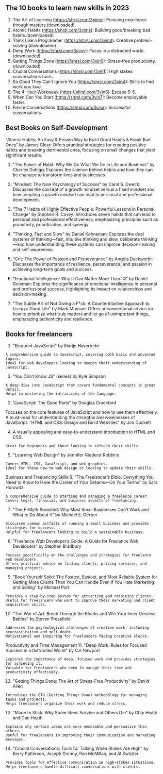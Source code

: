 ## The 10 books to learn new skills in 2023

1. The Art of Learning (https://shrsl.com/3vimn): Pursuing excellence through mastery.(downloaded)
2. Atomic Habits (https://shrsl.com/3vims): Building good/breaking bad habits.(downloaded)
3. Think Like a Programmer (https://shrsl.com/3vimt): Creative problem-solving.(downloaded)
4. Deep Work (https://shrsl.com/3vimy): Focus in a distracted world.(downloaded)
5. Getting Things Done (https://shrsl.com/3vin0): Stress-free productivity.(downloaded)
6. Crucial Conversations (https://shrsl.com/3vin1): High stakes conversations tools.
7. So Good They Can't Ignore You (https://shrsl.com/3vin4): Skills to find work you love.
8. The 4-Hour Workweek (https://shrsl.com/3vin5): Escape 9-5.
9. When Can You Start (https://shrsl.com/3vin7): Become employable faster.
10. Fierce Conversations (https://shrsl.com/3vina): Successful conversations.

## Best Books on Self-Development

"Atomic Habits: An Easy & Proven Way to Build Good Habits & Break Bad Ones" by James Clear: Offers practical strategies for creating positive habits and breaking detrimental ones, focusing on small changes that yield significant results.

1. "The Power of Habit: Why We Do What We Do in Life and Business" by Charles Duhigg: Explores the science behind habits and how they can be changed to transform lives and businesses.

2. "Mindset: The New Psychology of Success" by Carol S. Dweck: Discusses the concept of a growth mindset versus a fixed mindset and how adopting a growth mindset can lead to personal and professional development.

3. "The 7 Habits of Highly Effective People: Powerful Lessons in Personal Change" by Stephen R. Covey: Introduces seven habits that can lead to personal and professional effectiveness, emphasizing principles such as proactivity, prioritization, and synergy.

4. "Thinking, Fast and Slow" by Daniel Kahneman: Explores the dual systems of thinking—fast, intuitive thinking and slow, deliberate thinking—and how understanding these systems can improve decision-making and self-awareness.

5. "Grit: The Power of Passion and Perseverance" by Angela Duckworth: Discusses the importance of resilience, perseverance, and passion in achieving long-term goals and success.

6. "Emotional Intelligence: Why It Can Matter More Than IQ" by Daniel Goleman: Explores the significance of emotional intelligence in personal and professional success, highlighting its impact on relationships and decision-making.

7. "The Subtle Art of Not Giving a F\*ck: A Counterintuitive Approach to Living a Good Life" by Mark Manson: Offers unconventional advice on how to prioritize what truly matters and let go of unimportant things, emphasizing authenticity and resilience.

## Books for freelancers

1. "Eloquent JavaScript" by Marijn Haverbeke

```
A comprehensive guide to JavaScript, covering both basic and advanced topics.
Ideal for web developers looking to deepen their understanding of JavaScript.
```

2. "You Don’t Know JS" (series) by Kyle Simpson

```
A deep dive into JavaScript that covers fundamental concepts in great detail.
Helps in mastering the intricacies of the language.
```

3. "JavaScript: The Good Parts" by Douglas Crockford

Focuses on the core features of JavaScript and how to use them effectively.
A must-read for understanding the strengths and weaknesses of JavaScript.
"HTML and CSS: Design and Build Websites" by Jon Duckett

4. A visually appealing and easy-to-understand introduction to HTML and CSS.

```
Great for beginners and those looking to refresh their skills.
```

5. "Learning Web Design" by Jennifer Niederst Robbins

```
Covers HTML, CSS, JavaScript, and web graphics.
Ideal for those new to web design or looking to update their skills.
```

Business and Freelancing Skills 6. "The Freelancer’s Bible: Everything You Need to Know to Have the Career of Your Dreams—On Your Terms" by Sara Horowitz

```
A comprehensive guide to starting and managing a freelance career.
Covers legal, financial, and business aspects of freelancing.
```

7. "The E-Myth Revisited: Why Most Small Businesses Don't Work and What to Do About It" by Michael E. Gerber

```
Discusses common pitfalls of running a small business and provides strategies for success.
Helpful for freelancers looking to build a sustainable business.
```

8. "Freelance Web Developer’s Guide: A Guide for Freelance Web Developers" by Stephen Bradbury

```
Focuses specifically on the challenges and strategies for freelance web developers.
Offers practical advice on finding clients, pricing services, and managing projects.
```

9. "Book Yourself Solid: The Fastest, Easiest, and Most Reliable System for Getting More Clients Than You Can Handle Even if You Hate Marketing and Selling" by Michael Port

```
Provides a step-by-step system for attracting and retaining clients.
Useful for freelancers who want to improve their marketing and client acquisition skills.
```

10. "The War of Art: Break Through the Blocks and Win Your Inner Creative Battles" by Steven Pressfield

```
Addresses the psychological challenges of creative work, including procrastination and self-doubt.
Motivational and inspiring for freelancers facing creative blocks.
```

Productivity and Time Management 11. "Deep Work: Rules for Focused Success in a Distracted World" by Cal Newport

```
Explores the importance of deep, focused work and provides strategies for achieving it.
Valuable for freelancers who need to manage their time and productivity effectively.
```

12. "Getting Things Done: The Art of Stress-Free Productivity" by David Allen

```
Introduces the GTD (Getting Things Done) methodology for managing tasks and projects.
Helps freelancers organize their work and reduce stress.
```

13. "Made to Stick: Why Some Ideas Survive and Others Die" by Chip Heath and Dan Heath

```
Explains why certain ideas are more memorable and persuasive than others.
Useful for freelancers in improving their communication and marketing messages.
```

14. "Crucial Conversations: Tools for Talking When Stakes Are High" by Kerry Patterson, Joseph Grenny, Ron McMillan, and Al Switzler

```
Provides tools for effective communication in high-stakes situations.
Helps freelancers handle difficult conversations with clients.
```
